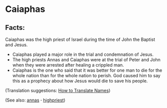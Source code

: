 # Caiaphas #

## Facts: ##

Caiaphas was the high priest of Israel during the time of John the Baptist and Jesus.

 * Caiaphas played a major role in the trial and condemnation of Jesus.
 * ​The high priests Annas and Caiaphas were at the trial of Peter and John when they were arrested after healing a crippled man.
 * Caiaphas is the one who said that it was better for one man to die for the whole nation than for the whole nation to perish. God caused him to say this as a prophecy about how Jesus would die to save his people.

(Translation suggestions: [How to Translate Names](https://git.door43.org/Door43/en-ta-translate-vol1/src/master/content/translate_names.md))

(See also: [annas](../other/annas.md) **·** [highpriest](../kt/highpriest.md))

